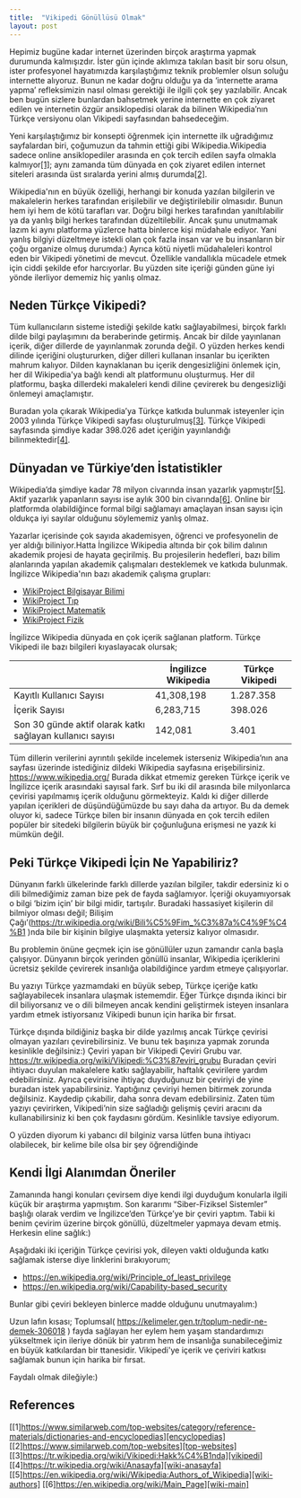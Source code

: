 ```yaml
---
title:  "Vikipedi Gönüllüsü Olmak"
layout: post
---
```


Hepimiz bugüne kadar internet üzerinden birçok araştırma yapmak durumunda kalmışızdır. İster gün içinde aklımıza takılan basit bir soru olsun, ister profesyonel hayatımızda karşılaştığımız teknik problemler olsun soluğu internette alıyoruz. Bunun ne kadar doğru olduğu ya da ‘internette arama yapma’ refleksimizin nasıl olması gerektiği ile ilgili çok şey yazılabilir. Ancak ben bugün sizlere bunlardan bahsetmek yerine internette en çok ziyaret edilen ve internetin özgür ansiklopedisi olarak da bilinen Wikipedia’nın Türkçe versiyonu olan Vikipedi sayfasından bahsedeceğim.


Yeni karşılaştığımız bir konsepti öğrenmek için internette ilk uğradığımız sayfalardan biri, çoğumuzun da tahmin ettiği gibi Wikipedia.Wikipedia sadece online ansiklopediler arasında en çok tercih edilen sayfa olmakla kalmıyor[[1]][encyclopedias]; aynı zamanda tüm dünyada en çok ziyaret edilen internet siteleri arasında üst sıralarda yerini almış durumda[[2]][top-websites].

Wikipedia'nın en büyük özelliği, herhangi bir konuda yazılan bilgilerin ve makalelerin herkes tarafından erişilebilir ve değiştirilebilir olmasıdır. Bunun hem iyi hem de kötü tarafları var. Doğru bilgi herkes tarafından yanıltılabilir ya da yanlış bilgi herkes tarafından düzeltilebilir. Ancak şunu unutmamak lazım ki aynı platforma yüzlerce hatta binlerce kişi müdahale ediyor. Yani yanlış bilgiyi düzeltmeye istekli olan çok fazla insan var ve bu insanların bir çoğu organize olmuş durumda:) Ayrıca kötü niyetli müdahaleleri kontrol eden bir Vikipedi yönetimi de mevcut. Özellikle vandallıkla mücadele etmek için ciddi şekilde efor harcıyorlar. Bu yüzden site içeriği günden güne iyi yönde ilerliyor dememiz hiç yanlış olmaz.

## Neden Türkçe Vikipedi?

Tüm kullanıcıların sisteme istediği şekilde katkı sağlayabilmesi, birçok farklı dilde bilgi paylaşımını da beraberinde getirmiş. Ancak bir dilde yayınlanan içerik, diğer dillerde de yayınlanmak zorunda değil. O yüzden herkes kendi dilinde içeriğini oluştururken, diğer dilleri kullanan insanlar bu içerikten mahrum kalıyor. Dilden kaynaklanan bu içerik dengesizliğini önlemek için, her dil Wikipedia'ya bağlı kendi alt platformunu oluşturmuş. Her dil platformu, başka dillerdeki makaleleri kendi diline çevirerek bu dengesizliği önlemeyi amaçlamıştır.

Buradan yola çıkarak Wikipedia’ya Türkçe katkıda bulunmak isteyenler için 2003 yılında Türkçe Vikipedi sayfası oluşturulmuş[[3]][vikipedi]. Türkçe Vikipedi sayfasında şimdiye kadar 398.026 adet içeriğin yayınlandığı bilinmektedir[[4]][wiki-anasayfa].

## Dünyadan ve Türkiye’den İstatistikler
Wikipedia’da şimdiye kadar 78 milyon civarında insan yazarlık yapmıştır[[5]][wiki-authors]. Aktif yazarlık yapanların sayısı ise aylık 300 bin civarında[[6]][wiki-main]. Online bir platformda olabildiğince formal bilgi sağlamayı amaçlayan insan sayısı için oldukça iyi sayılar olduğunu söylememiz yanlış olmaz.

Yazarlar içerisinde çok sayıda akademisyen, öğrenci ve profesyonelin de yer aldığı biliniyor.Hatta İngilizce Wikipedia altında bir çok bilim dalının akademik projesi de hayata geçirilmiş. Bu projesilerin hedefleri, bazı bilim alanlarında yapılan akademik çalışmaları desteklemek ve katkıda bulunmak.  
İngilizce Wikipedia'nın bazı akademik çalışma grupları:  
- [WikiProject Bilgisayar Bilimi][wikiproject_computer_science]  
- [WikiProject Tıp][wikiproject_tıp]  
- [WikiProject Matematik][wikiproject_mathematics]  
- [WikiProject Fizik][wikiproject_physics]  

İngilizce Wikipedia dünyada en çok içerik sağlanan platform. Türkçe Vikipedi ile bazı bilgileri kıyaslayacak olursak;

|  | İngilizce Wikipedia | Türkçe Vikipedi |
| ------ | ------ | ------ |
| Kayıtlı Kullanıcı Sayısı | 41,308,198 | 1.287.358 |
| İçerik Sayısı | 6,283,715 | 398.026 |
| Son 30 günde aktif olarak katkı sağlayan kullanıcı sayısı | 142,081 | 3.401 |

Tüm dillerin verilerini ayrıntılı şekilde incelemek isterseniz Wikipedia’nın ana sayfası üzerinde istediğiniz dildeki Wikipedia sayfasına erişebilirsiniz. https://www.wikipedia.org/
Burada dikkat etmemiz gereken Türkçe içerik ve İngilizce içerik arasındaki sayısal fark. Sırf bu iki dil arasında bile milyonlarca çevirisi yapılmamış içerik olduğunu görmekteyiz. Kaldı ki diğer dillerde yapılan içerikleri de düşündüğümüzde bu sayı daha da artıyor. Bu da demek oluyor ki, sadece Türkçe bilen bir insanın dünyada en çok tercih edilen popüler bir sitedeki bilgilerin büyük bir çoğunluğuna erişmesi ne yazık ki mümkün değil.

## Peki Türkçe Vikipedi İçin Ne Yapabiliriz?
Dünyanın farklı ülkelerinde farklı dillerde yazılan bilgiler, takdir edersiniz ki o dili bilmediğimiz zaman bize pek de fayda sağlamıyor. İçeriği okuyamıyorsak o bilgi ‘bizim için’ bir bilgi midir, tartışılır. Buradaki hassasiyet kişilerin dil bilmiyor olması değil; Bilişim Çağı’(https://tr.wikipedia.org/wiki/Bili%C5%9Fim_%C3%87a%C4%9F%C4%B1 )nda bile bir kişinin bilgiye ulaşmakta yetersiz kalıyor olmasıdır.

Bu problemin önüne geçmek için ise gönüllüler uzun zamandır canla başla çalışıyor. Dünyanın birçok yerinden gönüllü insanlar, Wikipedia içeriklerini ücretsiz şekilde çevirerek insanlığa olabildiğince yardım etmeye çalışıyorlar.

Bu yazıyı Türkçe yazmamdaki en büyük sebep, Türkçe içeriğe katkı sağlayabilecek insanlara ulaşmak istememdir. Eğer Türkçe dışında ikinci bir dil biliyorsanız ve o dili bilmeyen ancak kendini geliştirmek isteyen insanlara yardım etmek istiyorsanız Vikipedi bunun için harika bir fırsat. 

Türkçe dışında bildiğiniz başka bir dilde yazılmış ancak Türkçe çevirisi olmayan yazıları çevirebilirsiniz. Ve bunu tek başınıza yapmak zorunda kesinlikle değilsiniz:) Çeviri yapan bir Vikipedi Çeviri Grubu var. https://tr.wikipedia.org/wiki/Vikipedi:%C3%87eviri_grubu
Buradan çeviri ihtiyacı duyulan makalelere katkı sağlayabilir, haftalık çevirilere yardım edebilirsiniz. Ayrıca çevirisine ihtiyaç duyduğunuz bir çeviriyi de yine buradan istek yapabilirsiniz. Yaptığınız çeviriyi hemen bitirmek zorunda değilsiniz. Kaydedip çıkabilir, daha sonra devam edebilirsiniz. Zaten tüm yazıyı çevirirken, Vikipedi’nin size sağladığı gelişmiş çeviri aracını da kullanabilirsiniz ki ben çok faydasını gördüm. Kesinlikle tavsiye ediyorum.

O yüzden diyorum ki yabancı dil bilginiz varsa lütfen buna ihtiyacı olabilecek, bir kelime bile olsa bir şey öğrendiğinde 

## Kendi İlgi Alanımdan Öneriler
Zamanında hangi konuları çevirsem diye kendi ilgi duyduğum konularla ilgili küçük bir araştırma yapmıştım. Son kararımı “Siber-Fiziksel Sistemler” başlığı olarak verdim ve İngilizce’den Türkçe’ye bir çeviri yaptım. Tabii ki benim çevirim üzerine birçok gönüllü, düzeltmeler yapmaya devam etmiş. Herkesin eline sağlık:)

Aşağıdaki iki içeriğin Türkçe çevirisi yok, dileyen vakti olduğunda katkı sağlamak isterse diye linklerini bırakıyorum;
- https://en.wikipedia.org/wiki/Principle_of_least_privilege  
- https://en.wikipedia.org/wiki/Capability-based_security

Bunlar gibi çeviri bekleyen binlerce madde olduğunu unutmayalım:)

Uzun lafın kısası;
Toplumsal( https://kelimeler.gen.tr/toplum-nedir-ne-demek-306018 ) fayda sağlayan her eylem hem yaşam standardımızı yükseltmek için ileriye dönük bir yatırım hem de insanlığa sunabileceğimiz en büyük katkılardan bir ttanesidir. Vikipedi'ye içerik ve çeriviri katkısı sağlamak bunun için harika bir fırsat.

Faydalı olmak dileğiyle:)


## References
[[1]https://www.similarweb.com/top-websites/category/reference-materials/dictionaries-and-encyclopedias][encyclopedias]  
[[2]https://www.similarweb.com/top-websites][top-websites]  
[[3]https://tr.wikipedia.org/wiki/Vikipedi:Hakk%C4%B1nda][vikipedi]  
[[4]https://tr.wikipedia.org/wiki/Anasayfa][wiki-anasayfa]  
[[5]https://en.wikipedia.org/wiki/Wikipedia:Authors_of_Wikipedia][wiki-authors]
[[6]https://en.wikipedia.org/wiki/Main_Page][wiki-main] 

[encyclopedias]: https://www.similarweb.com/top-websites/category/reference-materials/dictionaries-and-encyclopedias/
[top-websites]: https://www.similarweb.com/top-websites/
[vikipedi]: https://tr.wikipedia.org/wiki/Vikipedi:Hakk%C4%B1nda
[wiki-anasayfa]: https://tr.wikipedia.org/wiki/Anasayfa
[wiki-authors]: https://en.wikipedia.org/wiki/Wikipedia:Authors_of_Wikipedia  
[wiki-main]: https://en.wikipedia.org/wiki/Main_Page
[wikiproject_computer_science]: https://en.wikipedia.org/wiki/Wikipedia:WikiProject_Computer_science
[wikiproject_tıp]: https://en.wikipedia.org/wiki/Wikipedia:WikiProject_Medicine
[wikiproject_mathematics]: https://en.wikipedia.org/wiki/Wikipedia:WikiProject_Mathematics
[wikiproject_physics]: https://en.wikipedia.org/wiki/Wikipedia:WikiProject_Physics
